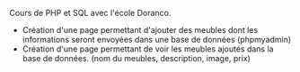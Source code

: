 Cours de PHP et SQL avec l'école Doranco.
- Création d'une page permettant d'ajouter des meubles dont les informations seront envoyées dans une base de données (phpmyadmin)
- Création d'une page permettant de voir les meubles ajoutés dans la base de données. (nom du meubles, description, image, prix)
